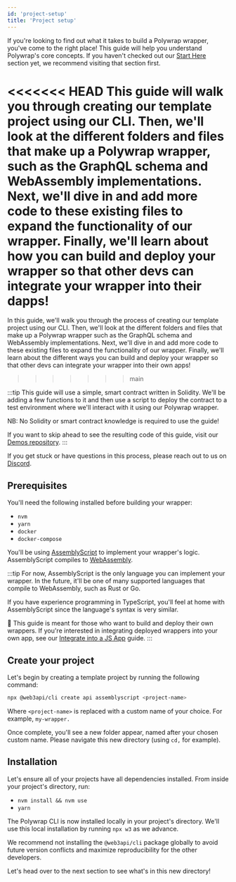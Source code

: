 ```yaml
---
id: 'project-setup'
title: 'Project setup'
---
```


If you're looking to find out what it takes to build a Polywrap wrapper, you've come to the right place! This guide will help you understand Polywrap's core concepts. If you haven't checked out our [Start Here](../../../getting-started/what-is-polywrap) section yet, we recommend visiting that section first.

<<<<<<< HEAD
This guide will walk you through creating our template project using our CLI. Then, we'll look at the different folders and files that make up a Polywrap wrapper, such as the GraphQL schema and WebAssembly implementations. Next, we'll dive in and add more code to these existing files to expand the functionality of our wrapper. Finally, we'll learn about how you can build and deploy your wrapper so that other devs can integrate your wrapper into their dapps!
=======
In this guide, we'll walk you through the process of creating our template project using our CLI. Then, we'll look at the different folders and files that make up a Polywrap wrapper such as the GraphQL schema and WebAssembly implementations. Next, we'll dive in and add more code to these existing files to expand the functionality of our wrapper. Finally, we'll learn about the different ways you can build and deploy your wrapper so that other devs can integrate your wrapper into their own apps!
>>>>>>> main

:::tip
This guide will use a simple, smart contract written in Solidity. We'll be adding a few functions to it and then use a script to deploy the contract to a test environment where we'll interact with it using our Polywrap wrapper.

NB: No Solidity or smart contract knowledge is required to use the guide!

If you want to skip ahead to see the resulting code of this guide, visit our [Demos repository](https://github.com/polywrap/demos/tree/main/simple-storage/wrapper-completed).
:::

If you get stuck or have questions in this process, please reach out to us on [Discord](https://discord.com/invite/Z5m88a5qWu).

## **Prerequisites**

You'll need the following installed before building your wrapper:

- `nvm`
- `yarn`
- `docker`
- `docker-compose`

You'll be using [AssemblyScript](https://www.assemblyscript.org/) to implement your wrapper's logic. AssemblyScript compiles to [WebAssembly](https://webassembly.org/).

:::tip
For now, AssemblyScript is the only language you can implement your wrapper. In the future, it'll be one of many supported languages that compile to WebAssembly, such as Rust or Go.

If you have experience programming in TypeScript, you'll feel at home with AssemblyScript since the language's syntax is very similar.

👋 This guide is meant for those who want to build and deploy their own wrappers. If you're interested in integrating deployed wrappers into your own app, see our [Integrate into a JS App](../create-js-app/install-client) guide.
:::

## **Create your project**

Let's begin by creating a template project by running the following command:

```bash
npx @web3api/cli create api assemblyscript <project-name>
```

Where `<project-name>` is replaced with a custom name of your choice. For example, `my-wrapper.`

Once complete, you'll see a new folder appear, named after your chosen custom name. Please navigate this new directory (using `cd,` for example).

## **Installation**

Let's ensure all of your projects have all dependencies installed. From inside your project's directory, run:

- `nvm install && nvm use`
- `yarn`

The Polywrap CLI is now installed locally in your project's directory. We'll use this local installation by running `npx w3` as we advance.

We recommend not installing the `@web3api/cli` package globally to avoid future version conflicts and maximize reproducibility for the other developers.

Let's head over to the next section to see what's in this new directory!

